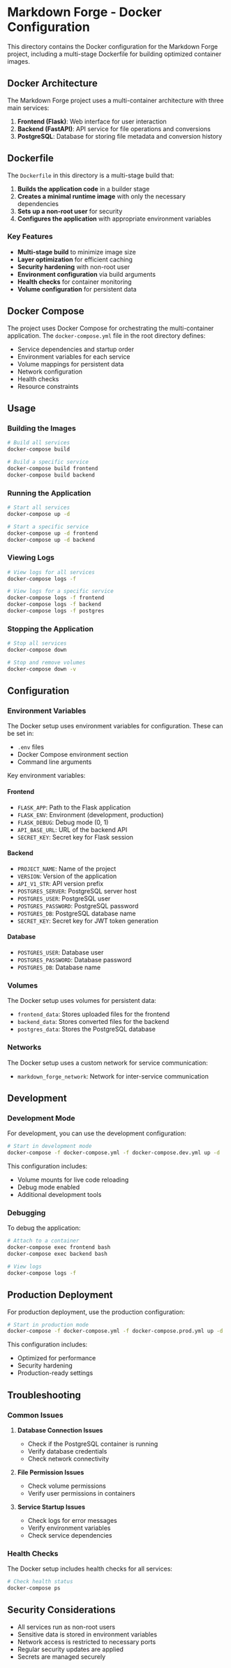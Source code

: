 # Markdown Forge - Docker Configuration

This directory contains the Docker configuration for the Markdown Forge project, including a multi-stage Dockerfile for building optimized container images.

## Docker Architecture

The Markdown Forge project uses a multi-container architecture with three main services:

1. **Frontend (Flask)**: Web interface for user interaction
2. **Backend (FastAPI)**: API service for file operations and conversions
3. **PostgreSQL**: Database for storing file metadata and conversion history

## Dockerfile

The `Dockerfile` in this directory is a multi-stage build that:

1. **Builds the application code** in a builder stage
2. **Creates a minimal runtime image** with only the necessary dependencies
3. **Sets up a non-root user** for security
4. **Configures the application** with appropriate environment variables

### Key Features

- **Multi-stage build** to minimize image size
- **Layer optimization** for efficient caching
- **Security hardening** with non-root user
- **Environment configuration** via build arguments
- **Health checks** for container monitoring
- **Volume configuration** for persistent data

## Docker Compose

The project uses Docker Compose for orchestrating the multi-container application. The `docker-compose.yml` file in the root directory defines:

- Service dependencies and startup order
- Environment variables for each service
- Volume mappings for persistent data
- Network configuration
- Health checks
- Resource constraints

## Usage

### Building the Images

```bash
# Build all services
docker-compose build

# Build a specific service
docker-compose build frontend
docker-compose build backend
```

### Running the Application

```bash
# Start all services
docker-compose up -d

# Start a specific service
docker-compose up -d frontend
docker-compose up -d backend
```

### Viewing Logs

```bash
# View logs for all services
docker-compose logs -f

# View logs for a specific service
docker-compose logs -f frontend
docker-compose logs -f backend
docker-compose logs -f postgres
```

### Stopping the Application

```bash
# Stop all services
docker-compose down

# Stop and remove volumes
docker-compose down -v
```

## Configuration

### Environment Variables

The Docker setup uses environment variables for configuration. These can be set in:

- `.env` files
- Docker Compose environment section
- Command line arguments

Key environment variables:

#### Frontend
- `FLASK_APP`: Path to the Flask application
- `FLASK_ENV`: Environment (development, production)
- `FLASK_DEBUG`: Debug mode (0, 1)
- `API_BASE_URL`: URL of the backend API
- `SECRET_KEY`: Secret key for Flask session

#### Backend
- `PROJECT_NAME`: Name of the project
- `VERSION`: Version of the application
- `API_V1_STR`: API version prefix
- `POSTGRES_SERVER`: PostgreSQL server host
- `POSTGRES_USER`: PostgreSQL user
- `POSTGRES_PASSWORD`: PostgreSQL password
- `POSTGRES_DB`: PostgreSQL database name
- `SECRET_KEY`: Secret key for JWT token generation

#### Database
- `POSTGRES_USER`: Database user
- `POSTGRES_PASSWORD`: Database password
- `POSTGRES_DB`: Database name

### Volumes

The Docker setup uses volumes for persistent data:

- `frontend_data`: Stores uploaded files for the frontend
- `backend_data`: Stores converted files for the backend
- `postgres_data`: Stores the PostgreSQL database

### Networks

The Docker setup uses a custom network for service communication:

- `markdown_forge_network`: Network for inter-service communication

## Development

### Development Mode

For development, you can use the development configuration:

```bash
# Start in development mode
docker-compose -f docker-compose.yml -f docker-compose.dev.yml up -d
```

This configuration includes:
- Volume mounts for live code reloading
- Debug mode enabled
- Additional development tools

### Debugging

To debug the application:

```bash
# Attach to a container
docker-compose exec frontend bash
docker-compose exec backend bash

# View logs
docker-compose logs -f
```

## Production Deployment

For production deployment, use the production configuration:

```bash
# Start in production mode
docker-compose -f docker-compose.yml -f docker-compose.prod.yml up -d
```

This configuration includes:
- Optimized for performance
- Security hardening
- Production-ready settings

## Troubleshooting

### Common Issues

1. **Database Connection Issues**
   - Check if the PostgreSQL container is running
   - Verify database credentials
   - Check network connectivity

2. **File Permission Issues**
   - Check volume permissions
   - Verify user permissions in containers

3. **Service Startup Issues**
   - Check logs for error messages
   - Verify environment variables
   - Check service dependencies

### Health Checks

The Docker setup includes health checks for all services:

```bash
# Check health status
docker-compose ps
```

## Security Considerations

- All services run as non-root users
- Sensitive data is stored in environment variables
- Network access is restricted to necessary ports
- Regular security updates are applied
- Secrets are managed securely 